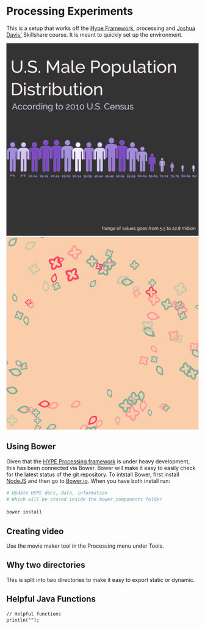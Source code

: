 # Processing Experiments

This is a setup that works off the [Hype Framework](http://www.hypeframework.org/), processing and [Joshua Davis'](http://www.skillshare.com/classes/design/Programming-Graphics-I-Introduction-to-Generative-Art/782118657) Skillshare course.  It is meant to quickly set up the environment.

![Latest Hype still](still/render.png)
![Latest Hype movie](movie/render.png)


## Using Bower

Given that the [HYPE Processing framework](https://github.com/hype/HYPE_Processing) is under heavy development, this has been connected via Bower.  Bower will make it easy to easily check for the latest status of the git repository.  To intstall Bower, first install [NodeJS](http://nodejs.org/) and then go to [Bower.io](http://bower.io/).  When you have both install run:

```bash
# Update HYPE docs, data, information
# Which will be stored inside the bower_components folder

bower install
```

## Creating video

Use the movie maker tool in the Processing menu under Tools.


## Why two directories

This is split into two directories to make it easy to export static or dynamic.


## Helpful Java Functions

```Processing functions
// Helpful functions
println("");
```